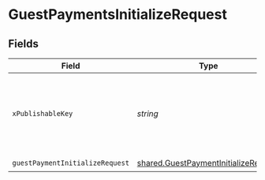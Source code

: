 # GuestPaymentsInitializeRequest


## Fields

| Field                                                                                        | Type                                                                                         | Required                                                                                     | Description                                                                                  |
| -------------------------------------------------------------------------------------------- | -------------------------------------------------------------------------------------------- | -------------------------------------------------------------------------------------------- | -------------------------------------------------------------------------------------------- |
| `xPublishableKey`                                                                            | *string*                                                                                     | :heavy_check_mark:                                                                           | The publicly viewable identifier used to identify a merchant division.                       |
| `guestPaymentInitializeRequest`                                                              | [shared.GuestPaymentInitializeRequest](../../models/shared/guestpaymentinitializerequest.md) | :heavy_check_mark:                                                                           | N/A                                                                                          |